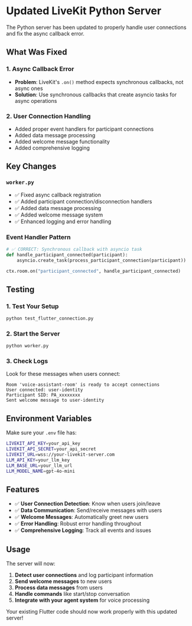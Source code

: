 # Updated LiveKit Python Server

The Python server has been updated to properly handle user connections and fix the async callback error.

## What Was Fixed

### 1. **Async Callback Error**
- **Problem**: LiveKit's `.on()` method expects synchronous callbacks, not async ones
- **Solution**: Use synchronous callbacks that create asyncio tasks for async operations

### 2. **User Connection Handling**
- Added proper event handlers for participant connections
- Added data message processing
- Added welcome message functionality
- Added comprehensive logging

## Key Changes

### `worker.py`
- ✅ Fixed async callback registration
- ✅ Added participant connection/disconnection handlers
- ✅ Added data message processing
- ✅ Added welcome message system
- ✅ Enhanced logging and error handling

### Event Handler Pattern
```python
# ✅ CORRECT: Synchronous callback with asyncio task
def handle_participant_connected(participant):
    asyncio.create_task(process_participant_connection(participant))

ctx.room.on("participant_connected", handle_participant_connected)
```

## Testing

### 1. Test Your Setup
```bash
python test_flutter_connection.py
```

### 2. Start the Server
```bash
python worker.py
```

### 3. Check Logs
Look for these messages when users connect:
```
Room 'voice-assistant-room' is ready to accept connections
User connected: user-identity
Participant SID: PA_xxxxxxxx
Sent welcome message to user-identity
```

## Environment Variables

Make sure your `.env` file has:
```bash
LIVEKIT_API_KEY=your_api_key
LIVEKIT_API_SECRET=your_api_secret
LIVEKIT_URL=wss://your-livekit-server.com
LLM_API_KEY=your_llm_key
LLM_BASE_URL=your_llm_url
LLM_MODEL_NAME=gpt-4o-mini
```

## Features

- ✅ **User Connection Detection**: Know when users join/leave
- ✅ **Data Communication**: Send/receive messages with users
- ✅ **Welcome Messages**: Automatically greet new users
- ✅ **Error Handling**: Robust error handling throughout
- ✅ **Comprehensive Logging**: Track all events and issues

## Usage

The server will now:
1. **Detect user connections** and log participant information
2. **Send welcome messages** to new users
3. **Process data messages** from users
4. **Handle commands** like start/stop conversation
5. **Integrate with your agent system** for voice processing

Your existing Flutter code should now work properly with this updated server!